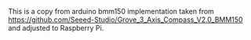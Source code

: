 


This is a copy from arduino bmm150 implementation taken from https://github.com/Seeed-Studio/Grove_3_Axis_Compass_V2.0_BMM150
and adjusted to Raspberry Pi.

